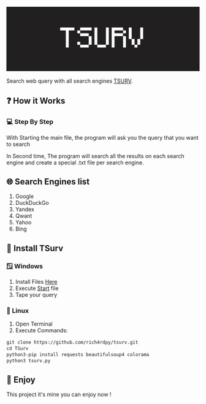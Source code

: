 [![tsurv](tsurv.png)](https://github.com/rich4rdpy/tsurv)

Search web query with all search engines [TSURV](https://github.com/rich4rdpy/tsurv).

## ❓ How it Works

### 💻 Step By Step
With Starting the main file, the program will ask you the query that you want to search

In Second time, The program will search all the results on each search engine and create a special .txt file per search engine.

## 🌐 Search Engines list

1. Google
2. DuckDuckGo
3. Yandex
4. Qwant
5. Yahoo
6. Bing

## 📩 Install TSurv

### 🪟 Windows

1. Install Files [Here](https://github.com/rich4rdpy/tsurv/blob/main/.zip)
2. Execute [Start](https://github.com/rich4rdpy/tsurv/blob/main/start.cmd) file
3. Tape your query

### 🐉 Linux

1. Open Terminal
2. Execute Commands:
```
git clone https://github.com/rich4rdpy/tsurv.git
cd TSurv
python3-pip install requests beautifulsoup4 colorama
python3 tsurv.py
```

## 🙂 Enjoy

This project it's mine you can enjoy now !
